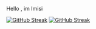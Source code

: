 Hello , im Imisi

[![GitHub Streak](https://github-readme-streak-stats.herokuapp.com?user=imisiB&theme=dark&type=png)](https://git.io/streak-stats)
<a href="https://git.io/streak-stats"><img src="https://github-readme-streak-stats.herokuapp.com?user=imisiB&theme=dark&type=png" alt="GitHub Streak" /></a>
